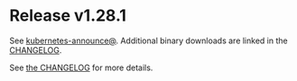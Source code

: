 # Release v1.28.1

See [kubernetes-announce@](https://groups.google.com/forum/#!forum/kubernetes-announce). Additional binary downloads are linked in the [CHANGELOG](https://github.com/kubernetes/kubernetes/blob/master/CHANGELOG/CHANGELOG-1.28.md).

See [the CHANGELOG](https://github.com/kubernetes/kubernetes/blob/master/CHANGELOG/CHANGELOG-1.28.md) for more details.



